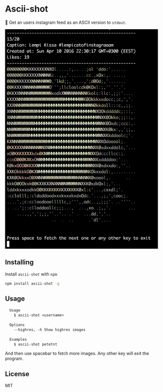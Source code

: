 # Ascii-shot

:rainbow: Get an users instagram feed as an ASCII version to `stdout`.

![Ascii-shot](./assets/example.png)

## Installing

Install `ascii-shot` with `npm`

``` bash
npm install ascii-shot -g
```

## Usage

```
  Usage
    $ ascii-shot <username>
  
  Options
    --highres, -h Show highres images

  Examples
    $ ascii-shot petetnt
```

And then use spacebar to fetch more images. Any other key will exit the program.

## License
MIT